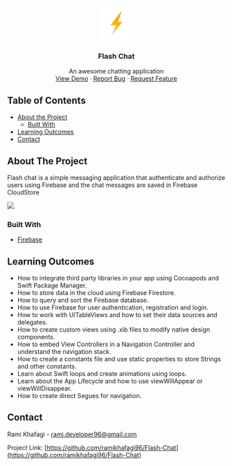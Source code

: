 
<!-- PROJECT LOGO -->
<br />
<p align="center">
  <a href="https://github.com/ramikhafagi96/Flash-Chat">
    <img src="images/1024.png" alt="Logo" width="80" height="80">
  </a>

  <h3 align="center">Flash Chat</h3>

  <p align="center">
    An awesome chatting application
    <br />
    <a href="https://github.com/ramikhafagi96/Flash-Chat#about-the-project">View Demo</a>
    ·
    <a href="https://github.com/ramikhafagi96/Flash-Chat/issues">Report Bug</a>
    ·
    <a href="https://github.com/ramikhafagi96/Flash-Chat/issues">Request Feature</a>
  </p>
</p>

<!-- TABLE OF CONTENTS -->
## Table of Contents
* [About the Project](#about-the-project)
  * [Built With](#built-with)
* [Learning Outcomes](#learning-outcomes)
* [Contact](#contact)

<!-- ABOUT THE PROJECT -->
## About The Project
<p> Flash chat is a simple messaging application that authenticate and authorize users using Firebase and the chat messages are saved in Firebase CloudStore</p>
<img src="images/flashchat.gif" width="250" />

### Built With
* [Firebase](https://firebase.google.com)

<!-- Learning Outcomes -->
## Learning Outcomes
* How to integrate third party libraries in your app using Cocoapods and Swift Package Manager.
* How to store data in the cloud using Firebase Firestore.
* How to query and sort the Firebase database.
* How to use Firebase for user authentication, registration and login.
* How to work with UITableViews and how to set their data sources and delegates.
* How to create custom views using .xib files to modify native design components.
* How to embed View Controllers in a Navigation Controller and understand the navigation stack.
* How to create a constants file and use static properties to store Strings and other constants.
* Learn about Swift loops and create animations using loops.
* Learn about the App Lifecycle and how to use viewWillAppear or viewWillDisappear.
* How to create direct Segues for navigation.


<!-- CONTACT -->
## Contact

Rami Khafagi - rami.developer96@gmail.com

Project Link: [https://github.com/ramikhafagi96/Flash-Chat](https://github.com/ramikhafagi96/Flash-Chat)
